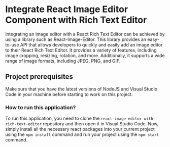 # Integrate React Image Editor Component with Rich Text Editor
Integrating an image editor with a React Rich Text Editor can be achieved by using a library such as React-Image-Editor. This library provides an easy-to-use API that allows developers to quickly and easily add an image editor to their React Rich Text Editor. It provides a variety of features, including image cropping, resizing, rotation, and more. Additionally, it supports a wide range of image formats, including JPEG, PNG, and GIF. 

## Project prerequisites

Make sure that you have the latest versions of NodeJS and Visual Studio Code in your machine before starting to work on this project.

### How to run this application?

To run this application, you need to clone the `react-image-editor-with-rich-text-editor` repository and then open it in Visual Studio Code. Now, simply install all the necessary react packages into your current project using the `npm install` command and run your project using the `npm start` command.
